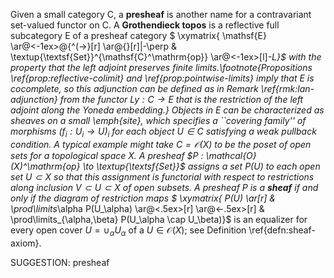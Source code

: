 Given a small category $\mathsf{C}$, a **presheaf** is another name for a contravariant set-valued functor on $\mathsf{C}$.  A **Grothendieck topos** is a reflective full subcategory $\mathsf{E}$ of a presheaf category
$ \xymatrix{ \mathsf{E} \ar@<-1ex>@{^(->}[r] \ar@{}[r]|-\perp & \textup{\textsf{Set}}^{\mathsf{C}^\mathrm{op}} \ar@<-1ex>[l]_-L}$ with the property that the left adjoint preserves finite limits.\footnote{Propositions \ref{prop:reflective-colimit} and \ref{prop:pointwise-limits} imply that $\mathsf{E}$ is cocomplete, so this adjunction can be defined as in Remark \ref{rmk:lan-adjunction} from the functor $L y : \mathsf{C} \to \mathsf{E}$ that is the restriction of the left adjoint along the Yoneda embedding.}
 Objects in $\mathsf{E}$ can be characterized as sheaves on a small \emph{site}, which specifies a ``covering family'' of morphisms $(f_i : U_i \to U)_i$ for each object $U \in \mathsf{C}$ satisfying a weak pullback condition. A typical example might take $\mathsf{C} =\mathcal{O}(X)$ to be the poset of open sets for a topological space $X$. A presheaf $P : \mathcal{O}(X)^\mathrm{op} \to \textup{\textsf{Set}}$ assigns a set $P(U)$ to each open set $U \subset X$ so that this assignment is functorial with respect to restrictions along inclusion $V \subset U \subset X$ of open subsets. A presheaf $P$ is a **sheaf** if and only if the diagram of restriction maps
$ \xymatrix{ P(U) \ar[r] & \prod\limits_\alpha P(U_\alpha) \ar@<.5ex>[r] \ar@<-.5ex>[r] & \prod\limits_{\alpha,\beta} P(U_\alpha \cap U_\beta)}$ is an equalizer for every open cover $U = \cup_\alpha U_\alpha$ of a $U \in \mathcal{O}(X)$; see Definition \ref{defn:sheaf-axiom}.

SUGGESTION: presheaf